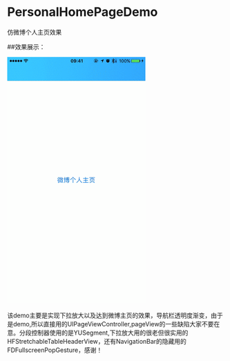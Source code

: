 # PersonalHomePageDemo
仿微博个人主页效果

##效果展示：

![image](https://github.com/hkjin/PersonalHomePageDemo/blob/master/PersonalHomePageDemo/Source/Untitled.gif?raw=true)

该demo主要是实现下拉放大以及达到微博主页的效果，导航栏透明度渐变，由于是demo,所以直接用的UIPageViewController,pageView的一些缺陷大家不要在意。分段控制器使用的是YUSegment,下拉放大用的很老但很实用的HFStretchableTableHeaderView，还有NavigationBar的隐藏用的FDFullscreenPopGesture，感谢！
